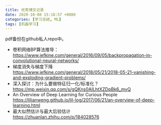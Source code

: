 ```yaml
---
title: 优秀博文记录
date: 2020-10-08 15:18:57 +0800
categories: [学习总结, ML]
tags: [机器学习]
---
```

pdf备份在github私人repo中。    

- 卷积网络BP算法推导：  
https://www.jefkine.com/general/2016/09/05/backpropagation-in-convolutional-neural-networks/    
- 梯度消失与梯度下降    
https://www.jefkine.com/general/2018/05/21/2018-05-21-vanishing-and-exploding-gradient-problems/  
- 深入探讨：为什么要做特征归一化/标准化？  
https://mp.weixin.qq.com/s/gQKns0AILhtXZDpBk6_myQ  
- An Overview of Deep Learning for Curious People  
https://lilianweng.github.io/lil-log/2017/06/21/an-overview-of-deep-learning.html  
- 最大似然估计与最大后验估计  
https://zhuanlan.zhihu.com/p/184028576  

